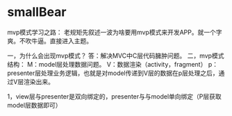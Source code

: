 # smallBear



mvp模式学习之路：
老规矩先叙述一波为啥要用mvp模式来开发APP。就一个字爽。不吹牛逼。直接进入主题。

一，为什么会出现mvp模式？
    答：解决MVC中C层代码臃肿问题。
二，mvp模式结构：
    M：model层处理数据问题。
    V：数据渲染（activity，fragment）
    p：presenter层处理业务逻辑，也就是对model传递到V层的数据在p层处理之后，通过V层渲染出来。
  
  1，view层与presenter是双向绑定的，presenter与与model单向绑定（P层获取model层数据即可）

